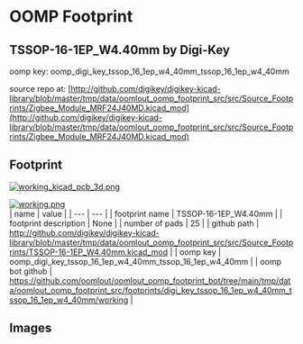 # OOMP Footprint  
## TSSOP-16-1EP_W4.40mm  by Digi-Key  
  
oomp key: oomp_digi_key_tssop_16_1ep_w4_40mm_tssop_16_1ep_w4_40mm  
  
source repo at: [http://github.com/digikey/digikey-kicad-library/blob/master/tmp/data/oomlout_oomp_footprint_src/src/Source_Footprints/Zigbee_Module_MRF24J40MD.kicad_mod](http://github.com/digikey/digikey-kicad-library/blob/master/tmp/data/oomlout_oomp_footprint_src/src/Source_Footprints/Zigbee_Module_MRF24J40MD.kicad_mod)  
## Footprint  
  
[![working_kicad_pcb_3d.png](working_kicad_pcb_3d_600.png)](working_kicad_pcb_3d.png)  
  
[![working.png](working_600.png)](working.png)  
| name | value | 
| --- | --- | 
| footprint name | TSSOP-16-1EP_W4.40mm | 
| footprint description | None | 
| number of pads | 25 | 
| github path | http://github.com/digikey/digikey-kicad-library/blob/master/tmp/data/oomlout_oomp_footprint_src/src/Source_Footprints/TSSOP-16-1EP_W4.40mm.kicad_mod | 
| oomp key | oomp_digi_key_tssop_16_1ep_w4_40mm_tssop_16_1ep_w4_40mm | 
| oomp bot github | https://github.com/oomlout/oomlout_oomp_footprint_bot/tree/main/tmp/data/oomlout_oomp_footprint_src/footprints/digi_key_tssop_16_1ep_w4_40mm_tssop_16_1ep_w4_40mm/working | 
## Images  
